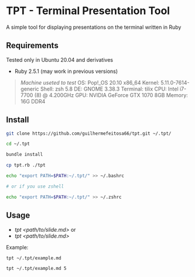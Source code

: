 # TPT - Terminal Presentation Tool

A simple tool for displaying presentations on the terminal written in Ruby

## Requirements

Tested only in Ubuntu 20.04 and derivatives

- Ruby 2.5.1 (may work in previous versions)

> *Machine useted to test*
> OS: Pop!_OS 20.10 x86_64
> Kernel: 5.11.0-7614-generic
> Shell: zsh 5.8
> DE: GNOME 3.38.3
> Terminal: tilix
> CPU: Intel i7-7700 (8) @ 4.200GHz
> GPU: NVIDIA GeForce GTX 1070 8GB
> Memory: 16G DDR4


## Install

```bash
git clone https://github.com/guilhermefeitosa66/tpt.git ~/.tpt/

cd ~/.tpt

bundle install

cp tpt.rb ./tpt

echo "export PATH=$PATH:~/.tpt/" >> ~/.bashrc

# or if you use zshell

echo "export PATH=$PATH:~/.tpt/" >> ~/.zshrc
```

## Usage

- *tpt <path/to/slide.md>* or
- *tpt <path/to/slide.md> <start slide number>*

Example:

```bash
tpt ~/.tpt/example.md
```

```bash
tpt ~/.tpt/example.md 5
```
